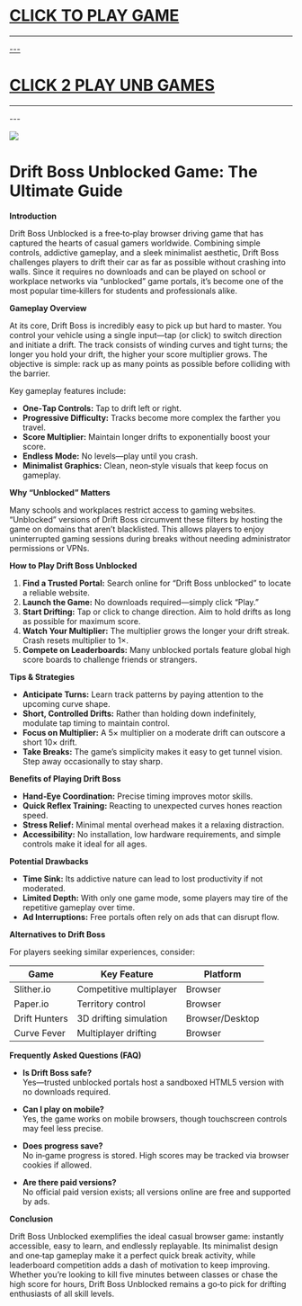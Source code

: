 
<h1><a href="https://k12guru.nl">CLICK TO PLAY GAME</h1>
<HR>---
<H1><a href="https://lessonhub.guru">CLICK 2 PLAY UNB GAMES</a></H1>
<HR>---

<a href="https://k12guru.nl"><img src="https://1lesson1.email/gamez.png"></a>

# Drift Boss Unblocked Game: The Ultimate Guide 

**Introduction**

Drift Boss Unblocked is a free‑to‑play browser driving game that has captured the hearts of casual gamers worldwide. Combining simple controls, addictive gameplay, and a sleek minimalist aesthetic, Drift Boss challenges players to drift their car as far as possible without crashing into walls. Since it requires no downloads and can be played on school or workplace networks via “unblocked” game portals, it’s become one of the most popular time‑killers for students and professionals alike.

**Gameplay Overview**

At its core, Drift Boss is incredibly easy to pick up but hard to master. You control your vehicle using a single input—tap (or click) to switch direction and initiate a drift. The track consists of winding curves and tight turns; the longer you hold your drift, the higher your score multiplier grows. The objective is simple: rack up as many points as possible before colliding with the barrier.

Key gameplay features include:

- **One‑Tap Controls:** Tap to drift left or right.  
- **Progressive Difficulty:** Tracks become more complex the farther you travel.  
- **Score Multiplier:** Maintain longer drifts to exponentially boost your score.  
- **Endless Mode:** No levels—play until you crash.  
- **Minimalist Graphics:** Clean, neon‑style visuals that keep focus on gameplay.  

**Why “Unblocked” Matters**

Many schools and workplaces restrict access to gaming websites. “Unblocked” versions of Drift Boss circumvent these filters by hosting the game on domains that aren’t blacklisted. This allows players to enjoy uninterrupted gaming sessions during breaks without needing administrator permissions or VPNs.

**How to Play Drift Boss Unblocked**

1. **Find a Trusted Portal:** Search online for “Drift Boss unblocked” to locate a reliable website.  
2. **Launch the Game:** No downloads required—simply click “Play.”  
3. **Start Drifting:** Tap or click to change direction. Aim to hold drifts as long as possible for maximum score.  
4. **Watch Your Multiplier:** The multiplier grows the longer your drift streak. Crash resets multiplier to 1×.  
5. **Compete on Leaderboards:** Many unblocked portals feature global high score boards to challenge friends or strangers.

**Tips & Strategies**

- **Anticipate Turns:** Learn track patterns by paying attention to the upcoming curve shape.  
- **Short, Controlled Drifts:** Rather than holding down indefinitely, modulate tap timing to maintain control.  
- **Focus on Multiplier:** A 5× multiplier on a moderate drift can outscore a short 10× drift.  
- **Take Breaks:** The game’s simplicity makes it easy to get tunnel vision. Step away occasionally to stay sharp.

**Benefits of Playing Drift Boss**

- **Hand‑Eye Coordination:** Precise timing improves motor skills.  
- **Quick Reflex Training:** Reacting to unexpected curves hones reaction speed.  
- **Stress Relief:** Minimal mental overhead makes it a relaxing distraction.  
- **Accessibility:** No installation, low hardware requirements, and simple controls make it ideal for all ages.

**Potential Drawbacks**

- **Time Sink:** Its addictive nature can lead to lost productivity if not moderated.  
- **Limited Depth:** With only one game mode, some players may tire of the repetitive gameplay over time.  
- **Ad Interruptions:** Free portals often rely on ads that can disrupt flow.

**Alternatives to Drift Boss**

For players seeking similar experiences, consider:

| Game | Key Feature | Platform |
|------|-------------|----------|
| Slither.io | Competitive multiplayer | Browser |
| Paper.io | Territory control | Browser |
| Drift Hunters | 3D drifting simulation | Browser/Desktop |
| Curve Fever | Multiplayer drifting | Browser |

**Frequently Asked Questions (FAQ)**

- **Is Drift Boss safe?**  
  Yes—trusted unblocked portals host a sandboxed HTML5 version with no downloads required.

- **Can I play on mobile?**  
  Yes, the game works on mobile browsers, though touchscreen controls may feel less precise.

- **Does progress save?**  
  No in‑game progress is stored. High scores may be tracked via browser cookies if allowed.

- **Are there paid versions?**  
  No official paid version exists; all versions online are free and supported by ads.

**Conclusion**

Drift Boss Unblocked exemplifies the ideal casual browser game: instantly accessible, easy to learn, and endlessly replayable. Its minimalist design and one‑tap gameplay make it a perfect quick break activity, while leaderboard competition adds a dash of motivation to keep improving. Whether you’re looking to kill five minutes between classes or chase the high score for hours, Drift Boss Unblocked remains a go‑to pick for drifting enthusiasts of all skill levels.
